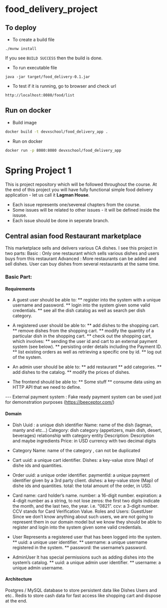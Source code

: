 # food_delivery_project

## To deploy

- To create a build file 
```shell script
./mvnw install
```
If you see `BUILD SUCCESS` then the build is done.

- To run executable file 
```shell script
java -jar target/food_delivery-0.1.jar
```

- To test if it is running, go to browser and check url
```
http://localhost:8080/food/list
```
## Run on docker
- Build image
```bash
docker build -t devxschool/food_delivery_app .
```
- Run on docker
```bash
docker run -p 8080:8080 devxschool/food_delivery_app
```



# Spring Project 1
This is project repository which will be followed throughout the course.
At the end of this project you will have fully functional simple food delivery application - let us call it <strong>Lagman House</strong>.

* Each issue represents one/severeal chapters from the course.
* Some issues will be related to other issues - it will be defined inside the issuse.
* Each issue should be done in seperate branch.

## Central asian food Restaurant marketplace
This marketplace sells and delivers various CA dishes. 
I see this project in two parts:
Basic : Only one restaurant which sells various dishes and users buys from this restaurant
Advanced : More restaurants can be added and sell dishes. User can buy dishes from several restaurants at the same time. 

### Basic Part: 
#### Requirements
* A guest user should be able to:
** register into the system with a unique username and password.
** login into the system given some valid credentials.
** see all the dish catalog as well as search per dish category.
* A registered user should be able to:
** add dishes to the shopping cart.
** remove dishes from the shopping cart.
** modify the quantity of a particular dish in the shopping cart.
** check out the shopping cart, which involves:
** sending the user id and cart to an external payment system (see below).
** persisting order details including the Payment ID.
** list existing orders as well as retrieving a specific one by id.
** log out of the system.

* An admin user should be able to:
** add restaurant
** add categories.
** add dishes to the catalog.
** modify the prices of dishes.

* The frontend should be able to:
** Some stuff
** consume data using an HTTP API that we need to define.

--- External payment system : Fake ready payment system can be used just for demonstration purposes (https://beeceptor.com/)
#### Domain

* Dish 
Uuid : a unique dish identifier
Name: name of the dish (lagman, manty and etc…)
Category: dish category (appetizers, main dish, desert, beverages) relationship with category entity
Description: Description and maybe ingredients
Price: in USD currency with two decimal digits

* Category
Name: name of the category , can not be duplicated

* Cart
uuid: a unique cart identifier.
Dishes:  a key-value store (Map) of dishe ids and quantities.

* Order
uuid: a unique order identifier.
paymentId: a unique payment identifier given by a 3rd party client.
dishes: a key-value store (Map) of dishe ids and quantities.
total: the total amount of the order, in USD.

* Card
name: card holder’s name.
number: a 16-digit number.
expiration: a 4-digit number as a string, to not lose zeros: the first two digits
indicate the month, and the last two, the year. i.e. “0821”.
ccv: a 3-digit number. CCV stands for Card Verification Value.
Roles and Users: 
GuestUser
Since we don’t know anything about such users, we are not going to represent them in
our domain model but we know they should be able to register and login into the system
given some valid credentials.

* User
Represents a registered user that has been logged into the system.
** uuid: a unique user identifier.
** username: a unique username registered in the system.
** password: the username’s password.

* AdminUser
It has special permissions such as adding dishes into the system’s catalog.
** uuid: a unique admin user identifier.
** username: a unique admin username.

#### Architecture


Postgres / MySQL database to store persistent data like Dishes Users and etc..
Redis to store cash data for fast access like shopping cart and dispose at the end.

